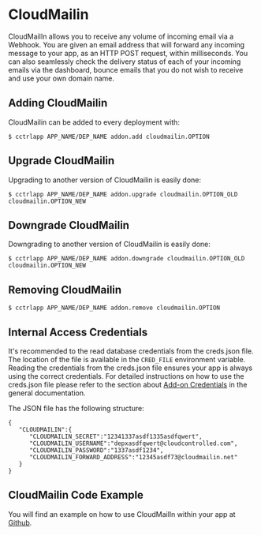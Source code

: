 # CloudMailin

CloudMailIn allows you to receive any volume of incoming email via a Webhook. You are given an email address that will forward any incoming message to your app, as an HTTP POST request, within milliseconds. You can also seamlessly check the delivery status of each of your incoming emails via the dashboard, bounce emails that you do not wish to receive and use your own domain name.

## Adding CloudMailin

CloudMailin can be added to every deployment with:

~~~
$ cctrlapp APP_NAME/DEP_NAME addon.add cloudmailin.OPTION
~~~

## Upgrade CloudMailin

Upgrading to another version of CloudMailin is easily done:

~~~
$ cctrlapp APP_NAME/DEP_NAME addon.upgrade cloudmailin.OPTION_OLD cloudmailin.OPTION_NEW 
~~~

## Downgrade CloudMailin

Downgrading to another version of CloudMailin is easily done:

~~~
$ cctrlapp APP_NAME/DEP_NAME addon.downgrade cloudmailin.OPTION_OLD cloudmailin.OPTION_NEW 
~~~

## Removing CloudMailin

~~~
$ cctrlapp APP_NAME/DEP_NAME addon.remove cloudmailin.OPTION
~~~

## Internal Access Credentials

It's recommended to the read database credentials from the creds.json file. The location of the file is available in the `CRED_FILE` environment variable. Reading the credentials from the creds.json file ensures your app is always using the correct credentials. For detailed instructions on how to use the creds.json file please refer to the section about [Add-on Credentials](https://www.cloudcontrol.com/dev-center/Platform%20Documentation#add-ons) in the general documentation.

The JSON file has the following structure:

~~~
{
   "CLOUDMAILIN":{
      "CLOUDMAILIN_SECRET":"12341337asdf1335asdfqwert",
      "CLOUDMAILIN_USERNAME":"depxasdfqwert@cloudcontrolled.com",
      "CLOUDMAILIN_PASSWORD":"1337asdf1234",
      "CLOUDMAILIN_FORWARD_ADDRESS":"12345asdf73@cloudmailin.net"
   }
}
~~~

## CloudMailin Code Example

You will find an example on how to use CloudMailIn within your app at [Github](https://github.com/cloudControl/CloudMailInAddonUsage).

